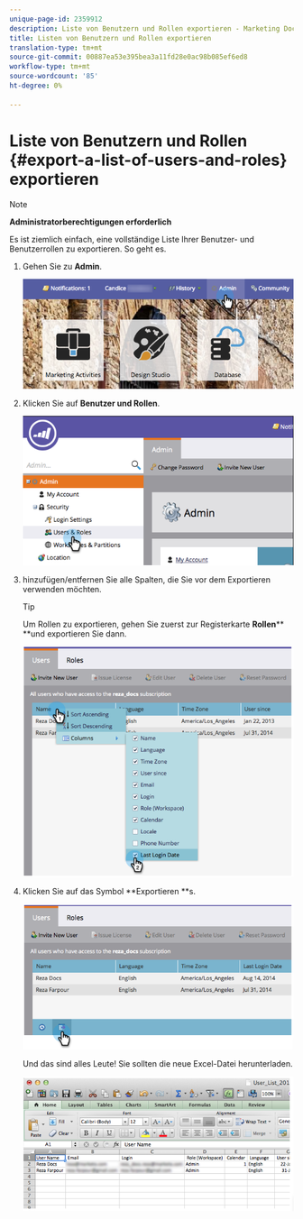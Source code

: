 ```yaml
---
unique-page-id: 2359912
description: Liste von Benutzern und Rollen exportieren - Marketing Docs - Produktdokumentation
title: Listen von Benutzern und Rollen exportieren
translation-type: tm+mt
source-git-commit: 00887ea53e395bea3a11fd28e0ac98b085ef6ed8
workflow-type: tm+mt
source-wordcount: '85'
ht-degree: 0%

---
```



# Liste von Benutzern und Rollen {#export-a-list-of-users-and-roles} exportieren

>[!NOTE]
>
>**Administratorberechtigungen erforderlich**

Es ist ziemlich einfach, eine vollständige Liste Ihrer Benutzer- und Benutzerrollen zu exportieren. So geht es.

1. Gehen Sie zu **Admin**.

   ![](assets/adminhand.png)

1. Klicken Sie auf **Benutzer und Rollen**.

   ![](assets/image2014-9-10-9-3a25-3a27.png)

1. hinzufügen/entfernen Sie alle Spalten, die Sie vor dem Exportieren verwenden möchten.

   >[!TIP]
   >
   >Um Rollen zu exportieren, gehen Sie zuerst zur Registerkarte **Rollen**** **und exportieren Sie dann.

   ![](assets/image2014-9-10-9-3a25-3a49.png)

1. Klicken Sie auf das Symbol **Exportieren **s.

   ![](assets/image2014-9-10-9-3a26-3a3.png)

   Und das sind alles Leute! Sie sollten die neue Excel-Datei herunterladen.

   ![](assets/image2014-9-10-9-3a26-3a17.png)

